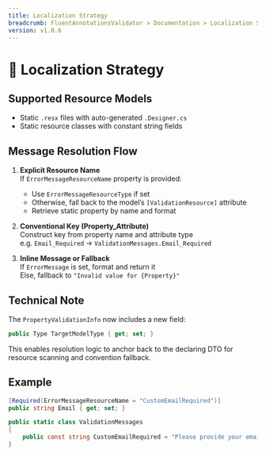 ```yaml
---
title: Localization Strategy
breadcrumb: FluentAnnotationsValidator > Documentation > Localization Strategy
version: v1.0.6
---
```


# 🧠 Localization Strategy

## Supported Resource Models

- Static `.resx` files with auto-generated `.Designer.cs`
- Static resource classes with constant string fields

## Message Resolution Flow

1. **Explicit Resource Name**  
   If `ErrorMessageResourceName` property is provided:
   - Use `ErrorMessageResourceType` if set
   - Otherwise, fall back to the model’s `[ValidationResource]` attribute
   - Retrieve static property by name and format

2. **Conventional Key (Property_Attribute)**  
   Construct key from property name and attribute type  
   e.g. `Email_Required` → `ValidationMessages.Email_Required`

3. **Inline Message or Fallback**  
   If `ErrorMessage` is set, format and return it  
   Else, fallback to `"Invalid value for {Property}"`

## Technical Note

The `PropertyValidationInfo` now includes a new field:

```csharp
public Type TargetModelType { get; set; }
```

This enables resolution logic to anchor back to the declaring DTO for 
resource scanning and convention fallback.

## Example

```csharp
[Required(ErrorMessageResourceName = "CustomEmailRequired")]
public string Email { get; set; }

public static class ValidationMessages
{
    public const string CustomEmailRequired = "Please provide your email.";
}
```
